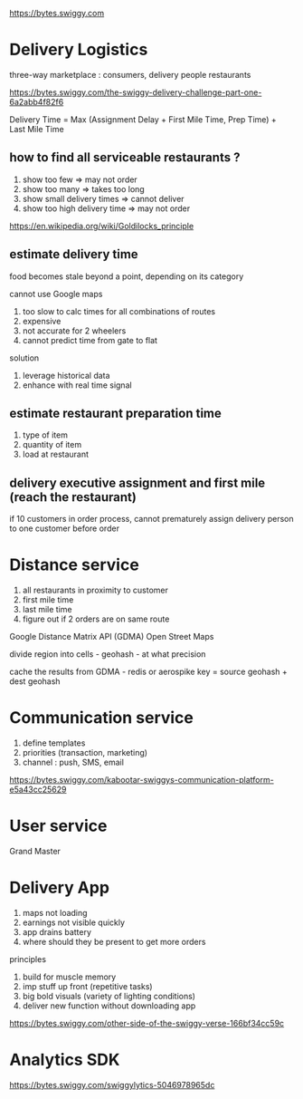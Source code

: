 
https://bytes.swiggy.com

# Delivery Logistics

three-way marketplace : consumers, delivery people restaurants

https://bytes.swiggy.com/the-swiggy-delivery-challenge-part-one-6a2abb4f82f6

Delivery Time = Max (Assignment Delay + First Mile Time, Prep Time) + Last Mile Time

## how to find all serviceable restaurants ?

1. show too few => may not order
2. show too many => takes too long
3. show small delivery times => cannot deliver
4. show too high delivery time => may not order

https://en.wikipedia.org/wiki/Goldilocks_principle

## estimate delivery time

food becomes stale beyond a point, depending on its category

cannot use Google maps
1. too slow to calc times for all combinations of routes
2. expensive
3. not accurate for 2 wheelers
4. cannot predict time from gate to flat

solution
1. leverage historical data
2. enhance with real time signal

## estimate restaurant preparation time

1. type of item
2. quantity of item
3. load at restaurant

## delivery executive assignment and first mile (reach the restaurant)

if 10 customers in order process, cannot prematurely assign delivery person to one customer before order

# Distance service

1. all restaurants in proximity to customer
2. first mile time
3. last mile time
4. figure out if 2 orders are on same route

Google Distance Matrix API (GDMA)
Open Street Maps

divide region into cells - geohash - at what precision

cache the results from GDMA - redis or aerospike
key = source geohash + dest geohash

# Communication service

1. define templates
2. priorities (transaction, marketing)
3. channel : push, SMS, email

https://bytes.swiggy.com/kabootar-swiggys-communication-platform-e5a43cc25629

# User service

Grand Master

# Delivery App

1. maps not loading
2. earnings not visible quickly
3. app drains battery
4. where should they be present to get more orders

principles

1. build for muscle memory
2. imp stuff up front (repetitive tasks)
3. big bold visuals (variety of lighting conditions)
4. deliver new function without downloading app

https://bytes.swiggy.com/other-side-of-the-swiggy-verse-166bf34cc59c

# Analytics SDK

https://bytes.swiggy.com/swiggylytics-5046978965dc

